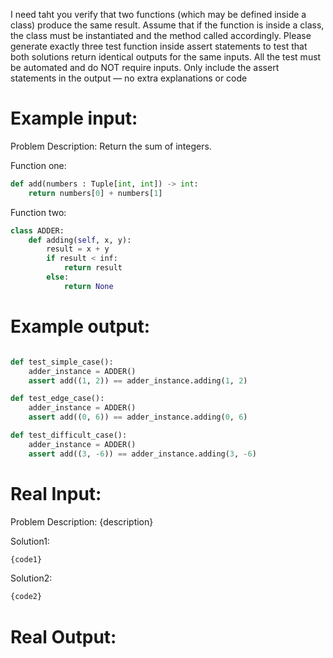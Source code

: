 I need taht you verify that two functions (which may be defined inside a class) produce the same result.
Assume that if the function is inside a class, the class must be instantiated and the method called accordingly.
Please generate exactly three test function inside assert statements to test that both solutions return identical outputs for the same inputs.
All the test must be automated and do NOT require inputs.
Only include the assert statements in the output — no extra explanations or code


# Example input:
Problem Description:
Return the sum of integers.

Function one:
```python
def add(numbers : Tuple[int, int]) -> int:
    return numbers[0] + numbers[1]
```

Function two:
```python
class ADDER:
    def adding(self, x, y):
        result = x + y
        if result < inf:
            return result
        else:
            return None
```


# Example output:
```python

def test_simple_case(): 
    adder_instance = ADDER()
    assert add((1, 2)) == adder_instance.adding(1, 2)

def test_edge_case(): 
    adder_instance = ADDER()
    assert add((0, 6)) == adder_instance.adding(0, 6)

def test_difficult_case():
    adder_instance = ADDER()
    assert add((3, -6)) == adder_instance.adding(3, -6)
```


# Real Input:
Problem Description:
{description}

Solution1:
```python
{code1}
```

Solution2:
```python
{code2}
```


# Real Output: